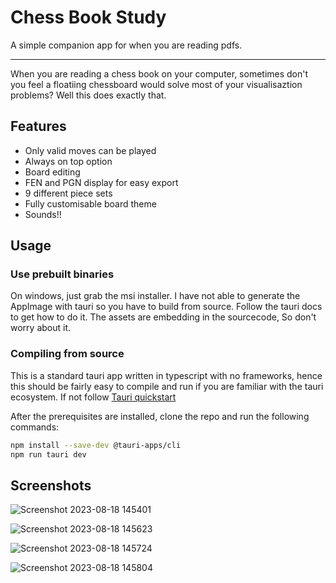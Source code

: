 # Chess Book Study

A simple companion app for when you are reading pdfs.

---

When you are reading a chess book on your computer, sometimes don't you feel a floatiing chessboard would solve most of your visualisaztion problems? Well this does exactly that.

## Features

- Only valid moves can be played
- Always on top option
- Board editing
- FEN and PGN display for easy export
- 9 different piece sets
- Fully customisable board theme
- Sounds!!

## Usage

### Use prebuilt binaries

On windows, just grab the msi installer.
I have not able to generate the AppImage with tauri so you have to build from source. Follow the tauri docs to get how to do it. The assets are embedding in the sourcecode, So don't worry about it.

### Compiling from source

This is a standard tauri app written in typescript with no frameworks, hence this should be fairly easy to compile and run if you are familiar with the tauri ecosystem. If not follow [Tauri quickstart](https://tauri.app/v1/guides/getting-started/prerequisites)

After the prerequisites are installed, clone the repo and run the following commands:

```sh
npm install --save-dev @tauri-apps/cli
npm run tauri dev
```

## Screenshots

![Screenshot 2023-08-18 145401](https://github.com/Dr-42/chess-book-study/assets/64161204/3d0557f9-c89c-4c9e-9e32-497f32cbb1e3)

![Screenshot 2023-08-18 145623](https://github.com/Dr-42/chess-book-study/assets/64161204/66c69cfa-20e8-463d-9c85-48f7b9a24b91)

![Screenshot 2023-08-18 145724](https://github.com/Dr-42/chess-book-study/assets/64161204/ed09fcf3-bf71-4e38-9a62-a7f914c9207b)

![Screenshot 2023-08-18 145804](https://github.com/Dr-42/chess-book-study/assets/64161204/38760154-aaaa-400b-a3e8-9f65e126e33b)
